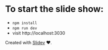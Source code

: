 # To start the slide show:

- `npm install`
- `npm run dev`
- visit http://localhost:3030

Created with [Slidev](https://sli.dev/) ❤️.
